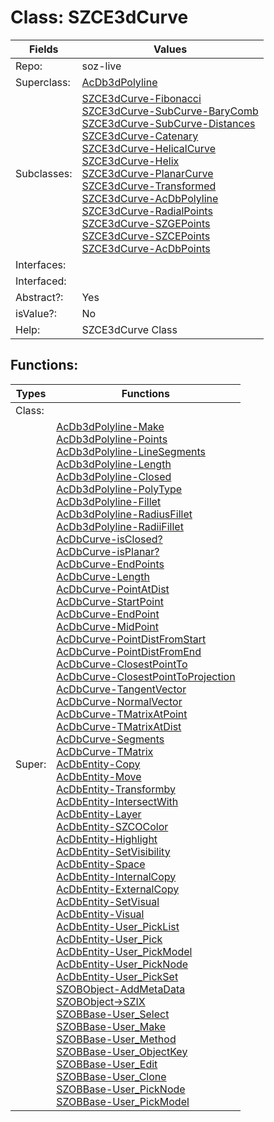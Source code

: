 
# Class:	SZCE3dCurve

| Fields | Values |
| --------- | --------- |
| Repo: | soz-live |
| Superclass: | [AcDb3dPolyline](AcDb3dPolyline.html) |
| Subclasses: | [SZCE3dCurve-Fibonacci](SZCE3dCurve-Fibonacci.html) <br> [SZCE3dCurve-SubCurve-BaryComb](SZCE3dCurve-SubCurve-BaryComb.html) <br> [SZCE3dCurve-SubCurve-Distances](SZCE3dCurve-SubCurve-Distances.html) <br> [SZCE3dCurve-Catenary](SZCE3dCurve-Catenary.html) <br> [SZCE3dCurve-HelicalCurve](SZCE3dCurve-HelicalCurve.html) <br> [SZCE3dCurve-Helix](SZCE3dCurve-Helix.html) <br> [SZCE3dCurve-PlanarCurve](SZCE3dCurve-PlanarCurve.html) <br> [SZCE3dCurve-Transformed](SZCE3dCurve-Transformed.html) <br> [SZCE3dCurve-AcDbPolyline](SZCE3dCurve-AcDbPolyline.html) <br> [SZCE3dCurve-RadialPoints](SZCE3dCurve-RadialPoints.html) <br> [SZCE3dCurve-SZGEPoints](SZCE3dCurve-SZGEPoints.html) <br> [SZCE3dCurve-SZCEPoints](SZCE3dCurve-SZCEPoints.html) <br> [SZCE3dCurve-AcDbPoints](SZCE3dCurve-AcDbPoints.html) |
| Interfaces: |  |
| Interfaced: |  |
| Abstract?: | Yes |
| isValue?: | No |
| Help: | SZCE3dCurve Class |


## Functions:

| Types | Functions |
| --------- | --------- |
| Class: |  |
| Super: | [AcDb3dPolyline-Make](AcDb3dPolyline.html) <br> [AcDb3dPolyline-Points](AcDb3dPolyline.html) <br> [AcDb3dPolyline-LineSegments](AcDb3dPolyline.html) <br> [AcDb3dPolyline-Length](AcDb3dPolyline.html) <br> [AcDb3dPolyline-Closed](AcDb3dPolyline.html) <br> [AcDb3dPolyline-PolyType](AcDb3dPolyline.html) <br> [AcDb3dPolyline-Fillet](AcDb3dPolyline.html) <br> [AcDb3dPolyline-RadiusFillet](AcDb3dPolyline.html) <br> [AcDb3dPolyline-RadiiFillet](AcDb3dPolyline.html) <br> [AcDbCurve-isClosed?](AcDbCurve.html) <br> [AcDbCurve-isPlanar?](AcDbCurve.html) <br> [AcDbCurve-EndPoints](AcDbCurve.html) <br> [AcDbCurve-Length](AcDbCurve.html) <br> [AcDbCurve-PointAtDist](AcDbCurve.html) <br> [AcDbCurve-StartPoint](AcDbCurve.html) <br> [AcDbCurve-EndPoint](AcDbCurve.html) <br> [AcDbCurve-MidPoint](AcDbCurve.html) <br> [AcDbCurve-PointDistFromStart](AcDbCurve.html) <br> [AcDbCurve-PointDistFromEnd](AcDbCurve.html) <br> [AcDbCurve-ClosestPointTo](AcDbCurve.html) <br> [AcDbCurve-ClosestPointToProjection](AcDbCurve.html) <br> [AcDbCurve-TangentVector](AcDbCurve.html) <br> [AcDbCurve-NormalVector](AcDbCurve.html) <br> [AcDbCurve-TMatrixAtPoint](AcDbCurve.html) <br> [AcDbCurve-TMatrixAtDist](AcDbCurve.html) <br> [AcDbCurve-Segments](AcDbCurve.html) <br> [AcDbCurve-TMatrix](AcDbCurve.html) <br> [AcDbEntity-Copy](AcDbEntity.html) <br> [AcDbEntity-Move](AcDbEntity.html) <br> [AcDbEntity-Transformby](AcDbEntity.html) <br> [AcDbEntity-IntersectWith](AcDbEntity.html) <br> [AcDbEntity-Layer](AcDbEntity.html) <br> [AcDbEntity-SZCOColor](AcDbEntity.html) <br> [AcDbEntity-Highlight](AcDbEntity.html) <br> [AcDbEntity-SetVisibility](AcDbEntity.html) <br> [AcDbEntity-Space](AcDbEntity.html) <br> [AcDbEntity-InternalCopy](AcDbEntity.html) <br> [AcDbEntity-ExternalCopy](AcDbEntity.html) <br> [AcDbEntity-SetVisual](AcDbEntity.html) <br> [AcDbEntity-Visual](AcDbEntity.html) <br> [AcDbEntity-User_PickList](AcDbEntity.html) <br> [AcDbEntity-User_Pick](AcDbEntity.html) <br> [AcDbEntity-User_PickModel](AcDbEntity.html) <br> [AcDbEntity-User_PickNode](AcDbEntity.html) <br> [AcDbEntity-User_PickSet](AcDbEntity.html) <br> [SZOBObject-AddMetaData](SZOBObject.html) <br> [SZOBObject->SZIX](SZOBObject.html) <br> [SZOBBase-User_Select](SZOBBase.html) <br> [SZOBBase-User_Make](SZOBBase.html) <br> [SZOBBase-User_Method](SZOBBase.html) <br> [SZOBBase-User_ObjectKey](SZOBBase.html) <br> [SZOBBase-User_Edit](SZOBBase.html) <br> [SZOBBase-User_Clone](SZOBBase.html) <br> [SZOBBase-User_PickNode](SZOBBase.html) <br> [SZOBBase-User_PickModel](SZOBBase.html) |


